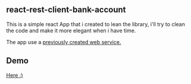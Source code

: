 ## react-rest-client-bank-account

This is a simple react App that i created to lean the library, i'll try to clean the code and make it more elegant when i have time.

The app use a [previously created web service.](https://github.com/Meshredded/php-slim-rest-bank-account)
## Demo
[Here :) ](https://react-rest-client-bank-account.herokuapp.com/)